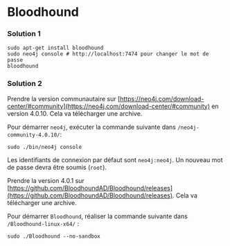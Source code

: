 # Bloodhound

### Solution 1

```
sudo apt-get install bloodhound
sudo neo4j console # http://localhost:7474 pour changer le mot de passe
bloodhound
```

### Solution 2

Prendre la version communautaire sur [https://neo4j.com/download-center/#community](https://neo4j.com/download-center/#community) en version 4.0.10. Cela va télécharger une archive.

Pour démarrer `neo4j`, exécuter la commande suivante dans `/neo4j-community-4.0.10/`:

```
sudo ./bin/neo4j console
```

Les identifiants de connexion par défaut sont `neo4j:neo4j`. Un nouveau mot de passe devra être soumis (`root`).

Prendre la version 4.0.1 sur [https://github.com/BloodhoundAD/Bloodhound/releases](https://github.com/BloodhoundAD/Bloodhound/releases). Cela va télécharger une archive.

Pour démarrer `Bloodhound`, réaliser la commande suivante dans `/Bloodhound-linux-x64/` :

```
sudo ./Bloodhound --no-sandbox
```

